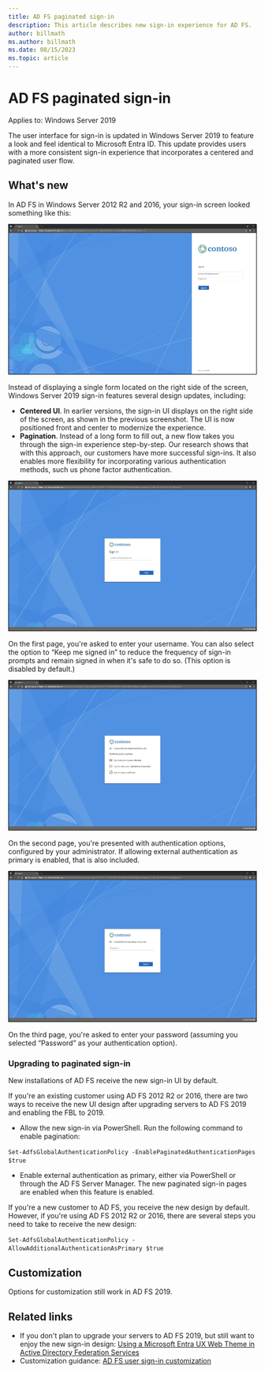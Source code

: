 ```yaml
---
title: AD FS paginated sign-in
description: This article describes new sign-in experience for AD FS.
author: billmath
ms.author: billmath
ms.date: 08/15/2023
ms.topic: article
---
```

# AD FS paginated sign-in

Applies to: Windows Server 2019

The user interface for sign-in is updated in Windows Server 2019 to feature a look and feel identical to Microsoft Entra ID. This update provides users with a more consistent sign-in experience that incorporates a centered and paginated user flow.

## What's new

In AD FS in Windows Server 2012 R2 and 2016, your sign-in screen looked something like this:

![Screenshot of the old Sign in screen.](media/AD-FS-paginated-sign-in/signin1.png)

Instead of displaying a single form located on the right side of the screen, Windows Server 2019 sign-in features several design updates, including:

- **Centered UI**. In earlier versions, the sign-in UI displays on the right side of the screen, as shown in the previous screenshot. The UI is now positioned front and center to modernize the experience.
- **Pagination**. Instead of a long form to fill out, a new flow takes you through the sign-in experience step-by-step. Our research shows that with this approach, our customers have more successful sign-ins. It also enables more flexibility for incorporating various authentication methods, such us phone factor authentication.

![Screenshot of the new Sign in screen.](media/AD-FS-paginated-sign-in/signin2.png)

On the first page, you're asked to enter your username. You can also select the option to “Keep me signed in” to reduce the frequency of sign-in prompts and remain signed in when it's safe to do so. (This option is disabled by default.)

![Screenshot of the first page of the new Sign in screen.](media/AD-FS-paginated-sign-in/signin3.png)

On the second page, you're presented with authentication options, configured by your administrator. If allowing external authentication as primary is enabled, that is also included.

![Screenshot of the second page of the new Sign in screen.](media/AD-FS-paginated-sign-in/signin4.png)

On the third page, you're asked to enter your password (assuming you selected “Password” as your authentication option).

### Upgrading to paginated sign-in

New installations of AD FS receive the new sign-in UI by default.

If you're an existing customer using AD FS 2012 R2 or 2016, there are two ways to receive the new UI design after upgrading servers to AD FS 2019 and enabling the FBL to 2019.

- Allow the new sign-in via PowerShell. Run the following command to enable pagination:

 ``Set-AdfsGlobalAuthenticationPolicy -EnablePaginatedAuthenticationPages $true``

 - Enable external authentication as primary, either via PowerShell or through the AD FS Server Manager. The new paginated sign-in pages are enabled when this feature is enabled.

If you're a new customer to AD FS, you receive the new design by default. However, if you're using AD FS 2012 R2 or 2016, there are several steps you need to take to receive the new design:

``Set-AdfsGlobalAuthenticationPolicy -AllowAdditionalAuthenticationAsPrimary $true``

## Customization

Options for customization still work in AD FS 2019.

## Related links

- If you don't plan to upgrade your servers to AD FS 2019, but still want to enjoy the new sign-in design: [Using a Microsoft Entra UX Web Theme in Active Directory Federation Services](azure-ux-web-theme-in-ad-fs.md)
- Customization guidance: [AD FS user sign-in customization](ad-fs-user-sign-in-customization.md)
